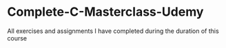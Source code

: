 # Complete-C-Masterclass-Udemy
All exercises and assignments I have completed during the duration of this course
